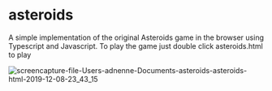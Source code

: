# asteroids

A simple implementation of the original Asteroids game in the browser using Typescript and Javascript. 
To play the game just double click asteroids.html to play

![screencapture-file-Users-adnenne-Documents-asteroids-asteroids-html-2019-12-08-23_43_15](https://user-images.githubusercontent.com/25546711/70392624-874f2300-1a14-11ea-9902-9e47c3e8054a.png)
